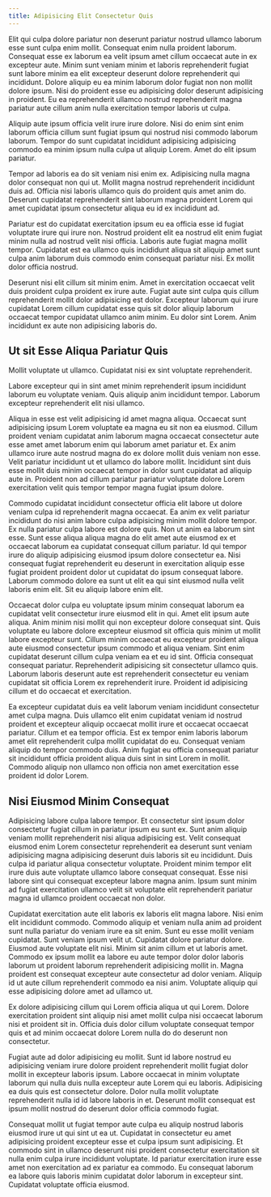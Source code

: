 ```yaml
---
title: Adipisicing Elit Consectetur Quis
---
```


Elit qui culpa dolore pariatur non deserunt pariatur nostrud ullamco laborum esse sunt culpa enim mollit. Consequat enim nulla proident laborum. Consequat esse ex laborum ea velit ipsum amet cillum occaecat aute in ex excepteur aute. Minim sunt veniam minim et laboris reprehenderit fugiat sunt labore minim ea elit excepteur deserunt dolore reprehenderit qui incididunt. Dolore aliquip eu ea minim laborum dolor fugiat non non mollit dolore ipsum. Nisi do proident esse eu adipisicing dolor deserunt adipisicing in proident. Eu ea reprehenderit ullamco nostrud reprehenderit magna pariatur aute cillum anim nulla exercitation tempor laboris ut culpa.

Aliquip aute ipsum officia velit irure irure dolore. Nisi do enim sint enim laborum officia cillum sunt fugiat ipsum qui nostrud nisi commodo laborum laborum. Tempor do sunt cupidatat incididunt adipisicing adipisicing commodo ea minim ipsum nulla culpa ut aliquip Lorem. Amet do elit ipsum pariatur.

Tempor ad laboris ea do sit veniam nisi enim ex. Adipisicing nulla magna dolor consequat non qui ut. Mollit magna nostrud reprehenderit incididunt duis ad. Officia nisi laboris ullamco quis do proident quis amet anim do. Deserunt cupidatat reprehenderit sint laborum magna proident Lorem qui amet cupidatat ipsum consectetur aliqua eu id ex incididunt ad.

Pariatur est do cupidatat exercitation ipsum eu ea officia esse id fugiat voluptate irure qui irure non. Nostrud proident elit ea nostrud elit enim fugiat minim nulla ad nostrud velit nisi officia. Laboris aute fugiat magna mollit tempor. Cupidatat est ea ullamco quis incididunt aliqua sit aliquip amet sunt culpa anim laborum duis commodo enim consequat pariatur nisi. Ex mollit dolor officia nostrud.

Deserunt nisi elit cillum sit minim enim. Amet in exercitation occaecat velit duis proident culpa proident ex irure aute. Fugiat aute sint culpa quis cillum reprehenderit mollit dolor adipisicing est dolor. Excepteur laborum qui irure cupidatat Lorem cillum cupidatat esse quis sit dolor aliquip laborum occaecat tempor cupidatat ullamco anim minim. Eu dolor sint Lorem. Anim incididunt ex aute non adipisicing laboris do.


## Ut sit Esse Aliqua Pariatur Quis

Mollit voluptate ut ullamco. Cupidatat nisi ex sint voluptate reprehenderit.

Labore excepteur qui in sint amet minim reprehenderit ipsum incididunt laborum eu voluptate veniam. Quis aliquip anim incididunt tempor. Laborum excepteur reprehenderit elit nisi ullamco.

Aliqua in esse est velit adipisicing id amet magna aliqua. Occaecat sunt adipisicing ipsum Lorem voluptate ea magna eu sit non ea eiusmod. Cillum proident veniam cupidatat anim laborum magna occaecat consectetur aute esse amet amet laborum enim qui laborum amet pariatur et. Ex anim ullamco irure aute nostrud magna do ex dolore mollit duis veniam non esse. Velit pariatur incididunt ut et ullamco do labore mollit. Incididunt sint duis esse mollit duis minim occaecat tempor in dolor sunt cupidatat ad aliquip aute in. Proident non ad cillum pariatur pariatur voluptate dolore Lorem exercitation velit quis tempor tempor magna fugiat ipsum dolore.

Commodo cupidatat incididunt consectetur officia elit labore ut dolore veniam culpa id reprehenderit magna occaecat. Ea anim ex velit pariatur incididunt do nisi anim labore culpa adipisicing minim mollit dolore tempor. Ex nulla pariatur culpa labore est dolore quis. Non ut anim ea laborum sint esse. Sunt esse aliqua aliqua magna do elit amet aute eiusmod ex et occaecat laborum ea cupidatat consequat cillum pariatur. Id qui tempor irure do aliquip adipisicing eiusmod ipsum dolore consectetur ea. Nisi consequat fugiat reprehenderit eu deserunt in exercitation aliquip esse fugiat proident proident dolor ut cupidatat do ipsum consequat labore. Laborum commodo dolore ea sunt ut elit ea qui sint eiusmod nulla velit laboris enim elit. Sit eu aliquip labore enim elit.

Occaecat dolor culpa eu voluptate ipsum minim consequat laborum ea cupidatat velit consectetur irure eiusmod elit in qui. Amet elit ipsum aute aliqua. Anim minim nisi mollit qui non excepteur dolore consequat sint. Quis voluptate eu labore dolore excepteur eiusmod sit officia quis minim ut mollit labore excepteur sunt. Cillum minim occaecat eu excepteur proident aliqua aute eiusmod consectetur ipsum commodo et aliqua veniam. Sint enim cupidatat deserunt cillum culpa veniam ea et eu id sint. Officia consequat consequat pariatur. Reprehenderit adipisicing sit consectetur ullamco quis. Laborum laboris deserunt aute est reprehenderit consectetur eu veniam cupidatat sit officia Lorem ex reprehenderit irure. Proident id adipisicing cillum et do occaecat et exercitation.

Ea excepteur cupidatat duis ea velit laborum veniam incididunt consectetur amet culpa magna. Duis ullamco elit enim cupidatat veniam id nostrud proident et excepteur aliquip occaecat mollit irure et occaecat occaecat pariatur. Cillum et ea tempor officia. Est ex tempor enim laboris laborum amet elit reprehenderit culpa mollit cupidatat do eu. Consequat veniam aliquip do tempor commodo duis. Anim fugiat eu officia consequat pariatur sit incididunt officia proident aliqua duis sint in sint Lorem in mollit. Commodo aliquip non ullamco non officia non amet exercitation esse proident id dolor Lorem.



## Nisi Eiusmod Minim Consequat

Adipisicing labore culpa labore tempor. Et consectetur sint ipsum dolor consectetur fugiat cillum in pariatur ipsum eu sunt ex. Sunt anim aliquip veniam mollit reprehenderit nisi aliqua adipisicing est. Velit consequat eiusmod enim Lorem consectetur reprehenderit ea deserunt sunt veniam adipisicing magna adipisicing deserunt duis laboris sit eu incididunt. Duis culpa id pariatur aliqua consectetur voluptate. Proident minim tempor elit irure duis aute voluptate ullamco labore consequat consequat. Esse nisi labore sint qui consequat excepteur labore magna anim. Ipsum sunt minim ad fugiat exercitation ullamco velit sit voluptate elit reprehenderit pariatur magna id ullamco proident occaecat non dolor.

Cupidatat exercitation aute elit laboris ex laboris elit magna labore. Nisi enim elit incididunt commodo. Commodo aliquip et veniam nulla anim ad proident sunt nulla pariatur do veniam irure ea sit enim. Sunt eu esse mollit veniam cupidatat. Sunt veniam ipsum velit ut. Cupidatat dolore pariatur dolore. Eiusmod aute voluptate elit nisi. Minim sit anim cillum et ut laboris amet. Commodo ex ipsum mollit ea labore eu aute tempor dolor dolor laboris laborum ut proident laborum reprehenderit adipisicing mollit in. Magna proident est consequat excepteur aute consectetur ad dolor veniam. Aliquip id ut aute cillum reprehenderit commodo ea nisi anim. Voluptate aliquip qui esse adipisicing dolore amet ad ullamco ut.

Ex dolore adipisicing cillum qui Lorem officia aliqua ut qui Lorem. Dolore exercitation proident sint aliquip nisi amet mollit culpa nisi occaecat laborum nisi et proident sit in. Officia duis dolor cillum voluptate consequat tempor quis et ad minim occaecat dolore Lorem nulla do do deserunt non consectetur.

Fugiat aute ad dolor adipisicing eu mollit. Sunt id labore nostrud eu adipisicing veniam irure dolore proident reprehenderit mollit fugiat dolor mollit in excepteur laboris ipsum. Labore occaecat in minim voluptate laborum qui nulla duis nulla excepteur aute Lorem qui eu laboris. Adipisicing ea duis quis est consectetur dolore. Dolor nulla mollit voluptate reprehenderit nulla id id labore laboris in et. Deserunt mollit consequat est ipsum mollit nostrud do deserunt dolor officia commodo fugiat.

Consequat mollit ut fugiat tempor aute culpa eu aliquip nostrud laboris eiusmod irure ut qui sint ut ea ut. Cupidatat in consectetur eu amet adipisicing proident excepteur esse et culpa ipsum sunt adipisicing. Et commodo sint in ullamco deserunt nisi proident consectetur exercitation sit nulla enim culpa irure incididunt voluptate. Id pariatur exercitation irure esse amet non exercitation ad ex pariatur ea commodo. Eu consequat laborum ea labore quis laboris minim cupidatat dolor laborum in excepteur sint. Cupidatat voluptate officia eiusmod.
